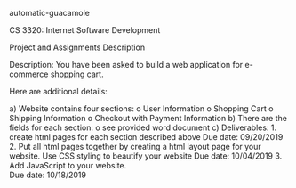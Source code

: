automatic-guacamole

CS 3320: Internet Software Development

Project and Assignments Description

Description: 
You have been asked to build a web application for e-commerce shopping cart. 

Here are additional details:

a)	Website contains four sections:
o	User Information
o	Shopping Cart
o	Shipping Information
o	Checkout with Payment Information
b)	There are the fields for each section:
o	see provided word document
c)	Deliverables:
    1.  create html pages for each section described above
        Due date: 09/20/2019
    2.  Put all html pages together by creating a html layout page for your website.
        Use CSS styling to beautify your website
        Due date: 10/04/2019
    3.  Add JavaScript to your website.  
        Due date: 10/18/2019


